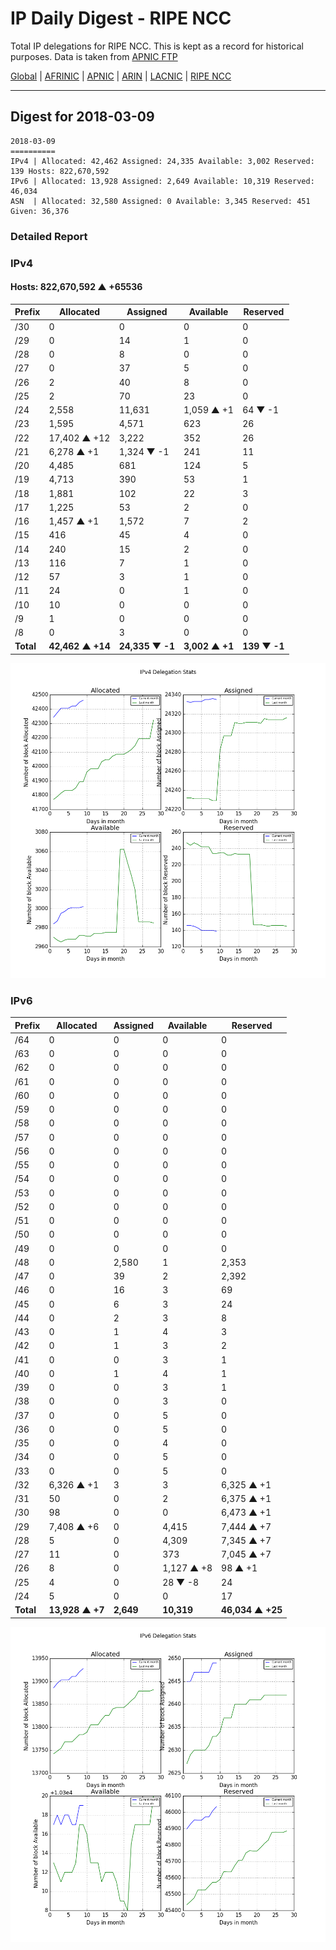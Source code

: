 # IP Daily Digest - RIPE NCC

Total IP delegations for RIPE NCC. This is kept as a record for historical purposes. Data is taken from [APNIC FTP](https://ftp.apnic.net/)

[Global](https://github.com/csmets/IP-Daily-Digest) | [AFRINIC](https://github.com/csmets/IP-Daily-Digest/tree/master/archives/AFRINIC) | [APNIC](https://github.com/csmets/IP-Daily-Digest/tree/master/archives/APNIC) | [ARIN](https://github.com/csmets/IP-Daily-Digest/tree/master/archives/ARIN) | [LACNIC](https://github.com/csmets/IP-Daily-Digest/tree/master/archives/LACNIC) | [RIPE NCC](https://github.com/csmets/IP-Daily-Digest/tree/master/archives/RIPE_NCC)

---

## Digest for 2018-03-09
```
2018-03-09
==========
IPv4 | Allocated: 42,462 Assigned: 24,335 Available: 3,002 Reserved: 139 Hosts: 822,670,592
IPv6 | Allocated: 13,928 Assigned: 2,649 Available: 10,319 Reserved: 46,034
ASN  | Allocated: 32,580 Assigned: 0 Available: 3,345 Reserved: 451 Given: 36,376
```

### Detailed Report

### IPv4

#### Hosts: **822,670,592 ▲ +65536**

| Prefix | Allocated | Assigned | Available | Reserved |
| ----- | ----- | ----- | ----- | ----- |
| /30 | 0 | 0 | 0 | 0 |
| /29 | 0 | 14 | 1 | 0 |
| /28 | 0 | 8 | 0 | 0 |
| /27 | 0 | 37 | 5 | 0 |
| /26 | 2 | 40 | 8 | 0 |
| /25 | 2 | 70 | 23 | 0 |
| /24 | 2,558 | 11,631 | 1,059 ▲ +1 | 64 ▼ -1 |
| /23 | 1,595 | 4,571 | 623 | 26 |
| /22 | 17,402 ▲ +12 | 3,222 | 352 | 26 |
| /21 | 6,278 ▲ +1 | 1,324 ▼ -1 | 241 | 11 |
| /20 | 4,485 | 681 | 124 | 5 |
| /19 | 4,713 | 390 | 53 | 1 |
| /18 | 1,881 | 102 | 22 | 3 |
| /17 | 1,225 | 53 | 2 | 0 |
| /16 | 1,457 ▲ +1 | 1,572 | 7 | 2 |
| /15 | 416 | 45 | 4 | 0 |
| /14 | 240 | 15 | 2 | 0 |
| /13 | 116 | 7 | 1 | 0 |
| /12 | 57 | 3 | 1 | 0 |
| /11 | 24 | 0 | 1 | 0 |
| /10 | 10 | 0 | 0 | 0 |
| /9 | 1 | 0 | 0 | 0 |
| /8 | 0 | 3 | 0 | 0 |
| **Total** | **42,462 ▲ +14** | **24,335 ▼ -1** | **3,002 ▲ +1** | **139 ▼ -1** |

![ipv4-stats](ipv4-figure.png)

### IPv6

| Prefix | Allocated | Assigned | Available | Reserved |
| ----- | ----- | ----- | ----- | ----- |
| /64 | 0 | 0 | 0 | 0 |
| /63 | 0 | 0 | 0 | 0 |
| /62 | 0 | 0 | 0 | 0 |
| /61 | 0 | 0 | 0 | 0 |
| /60 | 0 | 0 | 0 | 0 |
| /59 | 0 | 0 | 0 | 0 |
| /58 | 0 | 0 | 0 | 0 |
| /57 | 0 | 0 | 0 | 0 |
| /56 | 0 | 0 | 0 | 0 |
| /55 | 0 | 0 | 0 | 0 |
| /54 | 0 | 0 | 0 | 0 |
| /53 | 0 | 0 | 0 | 0 |
| /52 | 0 | 0 | 0 | 0 |
| /51 | 0 | 0 | 0 | 0 |
| /50 | 0 | 0 | 0 | 0 |
| /49 | 0 | 0 | 0 | 0 |
| /48 | 0 | 2,580 | 1 | 2,353 |
| /47 | 0 | 39 | 2 | 2,392 |
| /46 | 0 | 16 | 3 | 69 |
| /45 | 0 | 6 | 3 | 24 |
| /44 | 0 | 2 | 3 | 8 |
| /43 | 0 | 1 | 4 | 3 |
| /42 | 0 | 1 | 3 | 2 |
| /41 | 0 | 0 | 3 | 1 |
| /40 | 0 | 1 | 4 | 1 |
| /39 | 0 | 0 | 3 | 1 |
| /38 | 0 | 0 | 3 | 0 |
| /37 | 0 | 0 | 5 | 0 |
| /36 | 0 | 0 | 5 | 0 |
| /35 | 0 | 0 | 4 | 0 |
| /34 | 0 | 0 | 5 | 0 |
| /33 | 0 | 0 | 5 | 0 |
| /32 | 6,326 ▲ +1 | 3 | 3 | 6,325 ▲ +1 |
| /31 | 50 | 0 | 2 | 6,375 ▲ +1 |
| /30 | 98 | 0 | 0 | 6,473 ▲ +1 |
| /29 | 7,408 ▲ +6 | 0 | 4,415 | 7,444 ▲ +7 |
| /28 | 5 | 0 | 4,309 | 7,345 ▲ +7 |
| /27 | 11 | 0 | 373 | 7,045 ▲ +7 |
| /26 | 8 | 0 | 1,127 ▲ +8 | 98 ▲ +1 |
| /25 | 4 | 0 | 28 ▼ -8 | 24 |
| /24 | 5 | 0 | 0 | 17 |
| **Total** | **13,928 ▲ +7** | **2,649** | **10,319** | **46,034 ▲ +25** |

![ipv6-stats](ipv6-figure.png)